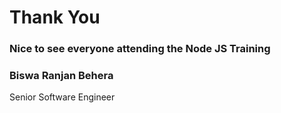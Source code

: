 



# Thank You

### Nice to see everyone attending the Node JS Training


### Biswa Ranjan Behera
Senior Software Engineer

